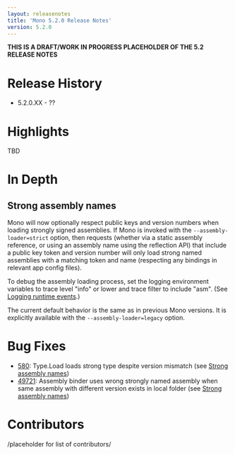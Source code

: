 ```yaml
---
layout: releasenotes
title: 'Mono 5.2.0 Release Notes'
version: 5.2.0
---
```


**THIS IS A DRAFT/WORK IN PROGRESS PLACEHOLDER OF THE 5.2 RELEASE NOTES**

Release History
===============

* 5.2.0.XX - ??

Highlights
==========
TBD

In Depth
========

Strong assembly names
------------

Mono will now optionally respect public keys and version numbers when loading strongly signed assemblies.  If Mono is invoked with the `--assembly-loader=strict` option, then requests (whether via a static assembly reference, or using an assembly name using the reflection API) that include a public key token and version number will only load strong named assemblies with a matching token and name (respecting any bindings in relevant app config files).  

To debug the assembly loading process, set the logging environment variables to trace level "info" or lower and trace filter to include "asm".  (See [Logging runtime events](http://www.mono-project.com/docs/advanced/runtime/logging-runtime-events/).)

The current default behavior is the same as in previous Mono versions. It is explicitly available with the `--assembly-loader=legacy` option.

Bug Fixes
=========

- [580](https://bugzilla.xamarin.com/show_bug.cgi?id=580): Type.Load loads strong type despite version mismatch (see [Strong assembly names](#strong-assembly-names))
- [49721](https://bugzilla.xamarin.com/show_bug.cgi?id=49721): Assembly binder uses wrong strongly named assembly when same assembly with different version exists in local folder (see [Strong assembly names](#strong-assembly-names))


Contributors
============

/placeholder for list of contributors/

